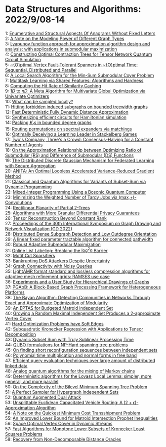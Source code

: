 # Data Structures and Algorithms: 2022/9/08-14  
1: [Enumerative and Structural Aspects Of Anagrams Without Fixed Letters](https://doi.org/10.48550/arXiv.1810.07219)  
2: [A Note on the Modeling Power of Different Graph Types](https://doi.org/10.48550/arXiv.2109.10708)  
3: [Lyapunov function approach for approximation algorithm design and  analysis: with applications in submodular maximization](https://doi.org/10.48550/arXiv.2205.12442)  
4: [Constructing Optimal Contraction Trees for Tensor Network Quantum  Circuit Simulation](https://doi.org/10.48550/arXiv.2209.02895)  
5: [\~{O}ptimal Vertex Fault-Tolerant Spanners in \~{O}ptimal Time:  Sequential, Distributed and Parallel](https://doi.org/10.48550/arXiv.2209.02990)  
6: [A Local Search Algorithm for the Min-Sum Submodular Cover Problem](https://doi.org/10.48550/arXiv.2209.03054)  
7: [Multitask Learning via Shared Features: Algorithms and Hardness](https://doi.org/10.48550/arXiv.2209.03112)  
8: [Computing the Hit Rate of Similarity Caching](https://doi.org/10.48550/arXiv.2209.03174)  
9: [$1D$ to $nD$: A Meta Algorithm for Multivariate Global Optimization via  Univariate Optimizers](https://doi.org/10.48550/arXiv.2209.03246)  
10: [What can be sampled locally?](https://doi.org/10.48550/arXiv.1702.00142)  
11: [Hitting forbidden induced subgraphs on bounded treewidth graphs](https://doi.org/10.48550/arXiv.2004.08324)  
12: [Fast Deterministic Fully Dynamic Distance Approximation](https://doi.org/10.48550/arXiv.2111.03361)  
13: [Synthesizing efficient circuits for Hamiltonian simulation](https://doi.org/10.48550/arXiv.2209.03478)  
14: [Packing $K_r$s in bounded degree graphs](https://doi.org/10.48550/arXiv.2209.03684)  
15: [Routing permutations on spectral expanders via matchings](https://doi.org/10.48550/arXiv.2209.03838)  
16: [Optimally Deceiving a Learning Leader in Stackelberg Games](https://doi.org/10.48550/arXiv.2006.06566)  
17: [Two's Company, Three's a Crowd: Consensus-Halving for a Constant Number  of Agents](https://doi.org/10.48550/arXiv.2007.15125)  
18: [On the Approximation Relationship between Optimizing Ratio of Submodular  (RS) and Difference of Submodular (DS) Functions](https://doi.org/10.48550/arXiv.2101.01631)  
19: [The Distributed Discrete Gaussian Mechanism for Federated Learning with  Secure Aggregation](https://doi.org/10.48550/arXiv.2102.06387)  
20: [ANITA: An Optimal Loopless Accelerated Variance-Reduced Gradient Method](https://doi.org/10.48550/arXiv.2103.11333)  
21: [Classical and Quantum Algorithms for Variants of Subset-Sum via Dynamic  Programming](https://doi.org/10.48550/arXiv.2111.07059)  
22: [Mixed-Integer Programming Using a Bosonic Quantum Computer](https://doi.org/10.48550/arXiv.2112.13917)  
23: [Minimizing the Weighted Number of Tardy Jobs via (max,+)-Convolutions](https://doi.org/10.48550/arXiv.2202.06841)  
24: [Rectilinear Planarity of Partial 2-Trees](https://doi.org/10.48550/arXiv.2208.12558)  
25: [Algorithms with More Granular Differential Privacy Guarantees](https://doi.org/10.48550/arXiv.2209.04053)  
26: [Tensor Reconstruction Beyond Constant Rank](https://doi.org/10.48550/arXiv.2209.04177)  
27: [Proceedings of the 30th International Symposium on Graph Drawing and  Network Visualization (GD 2022)](https://doi.org/10.48550/arXiv.2209.04402)  
28: [Distributed Dense Subgraph Detection and Low Outdegree Orientation](https://doi.org/10.48550/arXiv.1907.12443)  
29: [A linear fixed parameter tractable algorithm for connected pathwidth](https://doi.org/10.48550/arXiv.2004.11937)  
30: [Robust Adaptive Submodular Maximization](https://doi.org/10.48550/arXiv.2107.11333)  
31: [Online List Labeling: Breaking the $\log^2n$ Barrier](https://doi.org/10.48550/arXiv.2203.02763)  
32: [Motif Cut Sparsifiers](https://doi.org/10.48550/arXiv.2204.09951)  
33: [Bankrupting DoS Attackers Despite Uncertainty](https://doi.org/10.48550/arXiv.2205.08287)  
34: [Graph Connectivity with Noisy Queries](https://doi.org/10.48550/arXiv.2208.10423)  
35: [LightAMR format standard and lossless compression algorithms for  adaptive mesh refinement grids: RAMSES use case](https://doi.org/10.48550/arXiv.2208.11958)  
36: [Experiments and a User Study for Hierarchical Drawings of Graphs](https://doi.org/10.48550/arXiv.2209.04522)  
37: [PGAbB: A Block-Based Graph Processing Framework for Heterogeneous  Platforms](https://doi.org/10.48550/arXiv.2209.04541)  
38: [The Bayan Algorithm: Detecting Communities in Networks Through Exact and  Approximate Optimization of Modularity](https://doi.org/10.48550/arXiv.2209.04562)  
39: [An EPTAS for Budgeted Matroid Independent Set](https://doi.org/10.48550/arXiv.2209.04654)  
40: [Growing a Random Maximal Independent Set Produces a 2-approximate Vertex  Cover](https://doi.org/10.48550/arXiv.2209.04673)  
41: [Hard Optimization Problems have Soft Edges](https://doi.org/10.48550/arXiv.2209.04824)  
42: [Subquadratic Kronecker Regression with Applications to Tensor  Decomposition](https://doi.org/10.48550/arXiv.2209.04876)  
43: [Dynamic Subset Sum with Truly Sublinear Processing Time](https://doi.org/10.48550/arXiv.2209.04936)  
44: [QUBO formulations for NP-Hard spanning tree problems](https://doi.org/10.48550/arXiv.2209.05024)  
45: [On finding short reconfiguration sequences between independent sets](https://doi.org/10.48550/arXiv.2209.05145)  
46: [Polynomial time multiplication and normal forms in free band](https://doi.org/10.48550/arXiv.2209.05334)  
47: [Efficient query evaluation techniques over large amount of distributed  linked data](https://doi.org/10.48550/arXiv.2209.05359)  
48: [Analog quantum algorithms for the mixing of Markov chains](https://doi.org/10.48550/arXiv.1904.11895)  
49: [Deterministic algorithms for the Lovasz Local Lemma: simpler, more  general, and more parallel](https://doi.org/10.48550/arXiv.1909.08065)  
50: [On the Complexity of the Bilevel Minimum Spanning Tree Problem](https://doi.org/10.48550/arXiv.2012.12770)  
51: [A Perfect Sampler for Hypergraph Independent Sets](https://doi.org/10.48550/arXiv.2205.02050)  
52: [Quantum Augmented Dual Attack](https://doi.org/10.48550/arXiv.2205.13983)  
53: [Unsplittable Euclidean Capacitated Vehicle Routing: A  $(2+\epsilon)$-Approximation Algorithm](https://doi.org/10.48550/arXiv.2209.05520)  
54: [A Note on the Quickest Minimum Cost Transshipment Problem](https://doi.org/10.48550/arXiv.2209.05558)  
55: [An Improved Lower Bound for Matroid Intersection Prophet Inequalities](https://doi.org/10.48550/arXiv.2209.05614)  
56: [Space Optimal Vertex Cover in Dynamic Streams](https://doi.org/10.48550/arXiv.2209.05623)  
57: [Fast Algorithms for Monotone Lower Subsets of Kronecker Least Squares  Problems](https://doi.org/10.48550/arXiv.2209.05662)  
58: [Recovery from Non-Decomposable Distance Oracles](https://doi.org/10.48550/arXiv.2209.05676)  